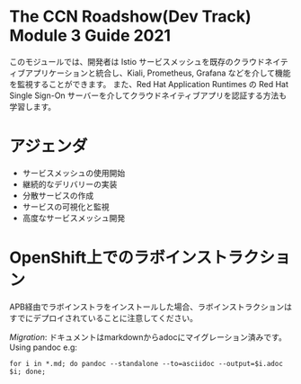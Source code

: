 The CCN Roadshow(Dev Track) Module 3 Guide 2021
===
このモジュールでは、開発者は Istio サービスメッシュを既存のクラウドネイティブアプリケーションと統合し、Kiali, Prometheus, Grafana などを介して機能を監視することができます。
また、Red Hat Application Runtimes の Red Hat Single Sign-On サーバーを介してクラウドネイティブアプリを認証する方法も学習します。

アジェンダ
===
* サービスメッシュの使用開始
* 継続的なデリバリーの実装
* 分散サービスの作成
* サービスの可視化と監視
* 高度なサービスメッシュ開発

OpenShift上でのラボインストラクション
===

APB経由でラボインストラをインストールした場合、ラボインストラクションはすでにデプロイされていることに注意してください。


_Migration_: ドキュメントはmarkdownからadocにマイグレーション済みです。 
Using pandoc e.g: 
``` 
for i in *.md; do pandoc --standalone --to=asciidoc --output=$i.adoc $i; done;
```